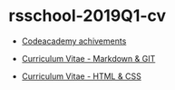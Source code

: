 # rsschool-2019Q1-cv
* [Codeacademy achivements](https://www.codecademy.com/users/GreRin/achievements)

* [Curriculum Vitae - Markdown & GIT](https://github.com/GreRin/rsschool-2019Q1-cv/blob/master/cv.md)

* [Curriculum Vitae - HTML & CSS](https://github.com/GreRin/rsschool-2019Q1-cv/blob/gh-pages/index.html)
